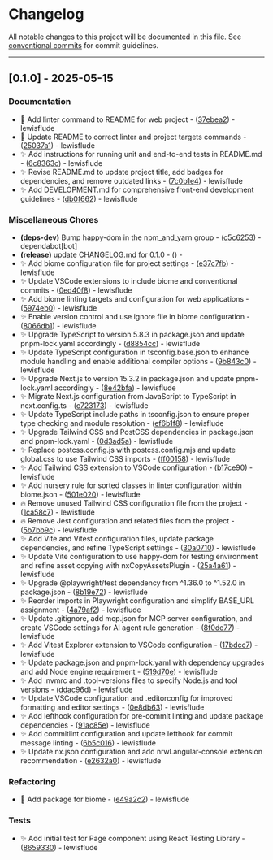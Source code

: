 # Changelog

All notable changes to this project will be documented in this file. See [conventional commits](https://www.conventionalcommits.org/) for commit guidelines.

---
## [0.1.0] - 2025-05-15

### Documentation

- :memo: Add linter command to README for web project - ([37ebea2](https://github.com/cocogitto/cocogitto/commit/37ebea256aa38566c31e31f588bbe491fe3c5deb)) - lewisflude
- :memo: Update README to correct linter and project targets commands - ([25037a1](https://github.com/cocogitto/cocogitto/commit/25037a1987b9e4b84049a0a9af43188db7556cb2)) - lewisflude
- :sparkles: Add instructions for running unit and end-to-end tests in README.md - ([6c8363c](https://github.com/cocogitto/cocogitto/commit/6c8363ce7987d1f0ae4d31dce2927eef12866567)) - lewisflude
- :sparkles: Revise README.md to update project title, add badges for dependencies, and remove outdated links - ([7c0b1e4](https://github.com/cocogitto/cocogitto/commit/7c0b1e4a2177d6b9bc6915c10bdfe35f44a6cd86)) - lewisflude
- :sparkles: Add DEVELOPMENT.md for comprehensive front-end development guidelines - ([db0f662](https://github.com/cocogitto/cocogitto/commit/db0f66213641076e1c7744ce3d0490a91830cad9)) - lewisflude

### Miscellaneous Chores

- **(deps-dev)** Bump happy-dom in the npm_and_yarn group - ([c5c6253](https://github.com/cocogitto/cocogitto/commit/c5c6253ca9639547ad75afb15d9ad5e640be8b24)) - dependabot[bot]
- **(release)** update CHANGELOG.md for 0.1.0 - ([](https://github.com/cocogitto/cocogitto/commit/)) - 
- :sparkles: Add biome configuration file for project settings - ([e37c7fb](https://github.com/cocogitto/cocogitto/commit/e37c7fb61a541c8b7068becf80bdd46c3e0a9696)) - lewisflude
- :sparkles: Update VSCode extensions to include biome and conventional commits - ([0ed40f8](https://github.com/cocogitto/cocogitto/commit/0ed40f8cb22d10c0f1a05121675d36868f0acb3e)) - lewisflude
- :sparkles: Add biome linting targets and configuration for web applications - ([5974eb0](https://github.com/cocogitto/cocogitto/commit/5974eb0e6071d40234eca34587501eec3c4c7324)) - lewisflude
- :sparkles: Enable version control and use ignore file in biome configuration - ([8066db1](https://github.com/cocogitto/cocogitto/commit/8066db1d0df252fd48f6138b0b72f9ce1da9b38c)) - lewisflude
- :sparkles: Upgrade TypeScript to version 5.8.3 in package.json and update pnpm-lock.yaml accordingly - ([d8854cc](https://github.com/cocogitto/cocogitto/commit/d8854cc4c871bdbf5177c204c53fe8703b0c9fc0)) - lewisflude
- :sparkles: Update TypeScript configuration in tsconfig.base.json to enhance module handling and enable additional compiler options - ([9b843c0](https://github.com/cocogitto/cocogitto/commit/9b843c06e4f23a720b0829c0a5c8b7fbc6132a96)) - lewisflude
- :sparkles: Upgrade Next.js to version 15.3.2 in package.json and update pnpm-lock.yaml accordingly - ([8e42bfa](https://github.com/cocogitto/cocogitto/commit/8e42bfa2ce9eeca7679951a47a555b80c71a1c82)) - lewisflude
- :sparkles: Migrate Next.js configuration from JavaScript to TypeScript in next.config.ts - ([c723173](https://github.com/cocogitto/cocogitto/commit/c723173430fa2e5c686ce0f1f4751f00d48c7629)) - lewisflude
- :sparkles: Update TypeScript include paths in tsconfig.json to ensure proper type checking and module resolution - ([ef6b1f8](https://github.com/cocogitto/cocogitto/commit/ef6b1f83a71310dc0f8d4ef3c2900c59e4d7413f)) - lewisflude
- :sparkles: Upgrade Tailwind CSS and PostCSS dependencies in package.json and pnpm-lock.yaml - ([0d3ad5a](https://github.com/cocogitto/cocogitto/commit/0d3ad5aa82499924fbedab8ec5acd619df8453f5)) - lewisflude
- :sparkles: Replace postcss.config.js with postcss.config.mjs and update global.css to use Tailwind CSS imports - ([ff00158](https://github.com/cocogitto/cocogitto/commit/ff00158c2d2655b717160efdedaaa5b6af70ecf1)) - lewisflude
- :sparkles: Add Tailwind CSS extension to VSCode configuration - ([b17ce90](https://github.com/cocogitto/cocogitto/commit/b17ce90de9607dab364cf7022cc71f44f11c115f)) - lewisflude
- :sparkles: Add nursery rule for sorted classes in linter configuration within biome.json - ([501e020](https://github.com/cocogitto/cocogitto/commit/501e0200d7a8515e47acccfd5d4731d0be5c42b3)) - lewisflude
- :fire: Remove unused Tailwind CSS configuration file from the project - ([1ca58c7](https://github.com/cocogitto/cocogitto/commit/1ca58c70e63f5148b004278c4e81670728687e7f)) - lewisflude
- :fire: Remove Jest configuration and related files from the project - ([5b7bb9c](https://github.com/cocogitto/cocogitto/commit/5b7bb9cc59454408c99857c1166f78bee53d546c)) - lewisflude
- :sparkles: Add Vite and Vitest configuration files, update package dependencies, and refine TypeScript settings - ([30a0710](https://github.com/cocogitto/cocogitto/commit/30a0710120347b9ed0d3458b7acb2f161ad6005e)) - lewisflude
- :sparkles: Update Vite configuration to use happy-dom for testing environment and refine asset copying with nxCopyAssetsPlugin - ([25a4a61](https://github.com/cocogitto/cocogitto/commit/25a4a610023c23bd33932f72b410648384cc99c1)) - lewisflude
- :sparkles: Upgrade @playwright/test dependency from ^1.36.0 to ^1.52.0 in package.json - ([8b19e72](https://github.com/cocogitto/cocogitto/commit/8b19e723630d902379bc285e7e659f4ef5d5157b)) - lewisflude
- :sparkles: Reorder imports in Playwright configuration and simplify BASE_URL assignment - ([4a79af2](https://github.com/cocogitto/cocogitto/commit/4a79af2afb68c4f29fdac8d7b66e9bca07588d1f)) - lewisflude
- :sparkles: Update .gitignore, add mcp.json for MCP server configuration, and create VSCode settings for AI agent rule generation - ([8f0de77](https://github.com/cocogitto/cocogitto/commit/8f0de77cfaa60093beef1f820449fcac69178611)) - lewisflude
- :sparkles: Add Vitest Explorer extension to VSCode configuration - ([17bdcc7](https://github.com/cocogitto/cocogitto/commit/17bdcc714263cde9ce43bdbb20570a3621d1735f)) - lewisflude
- :sparkles: Update package.json and pnpm-lock.yaml with dependency upgrades and add Node engine requirement - ([519d70e](https://github.com/cocogitto/cocogitto/commit/519d70ef6a0de240f222ee92037b9ded6704fc65)) - lewisflude
- :sparkles: Add .nvmrc and .tool-versions files to specify Node.js and tool versions - ([ddac96d](https://github.com/cocogitto/cocogitto/commit/ddac96d8bf8a8eea801e1255fb6c9761bb4dcdcc)) - lewisflude
- :sparkles: Update VSCode configuration and .editorconfig for improved formatting and editor settings - ([0e8db63](https://github.com/cocogitto/cocogitto/commit/0e8db636ef58a39efb693398f706604fdebe9a29)) - lewisflude
- :sparkles: Add lefthook configuration for pre-commit linting and update package dependencies - ([91ac85e](https://github.com/cocogitto/cocogitto/commit/91ac85ea3b19f477d8d06d06ff46a9fabe41cb00)) - lewisflude
- :sparkles: Add commitlint configuration and update lefthook for commit message linting - ([6b5c016](https://github.com/cocogitto/cocogitto/commit/6b5c01622457054111d3542de8abd9739aa79303)) - lewisflude
- :sparkles: Update nx.json configuration and add nrwl.angular-console extension recommendation - ([e2632a0](https://github.com/cocogitto/cocogitto/commit/e2632a0be3f36b0bcc543d5cb92907f481a2f44f)) - lewisflude

### Refactoring

- :tada: Add package for biome - ([e49a2c2](https://github.com/cocogitto/cocogitto/commit/e49a2c2765db696990bbd7a89b7eae3c2c73e8a9)) - lewisflude

### Tests

- :sparkles: Add initial test for Page component using React Testing Library - ([8659330](https://github.com/cocogitto/cocogitto/commit/86593300816cd167cfd526624e03236c106cd637)) - lewisflude

<!-- generated by git-cliff -->
